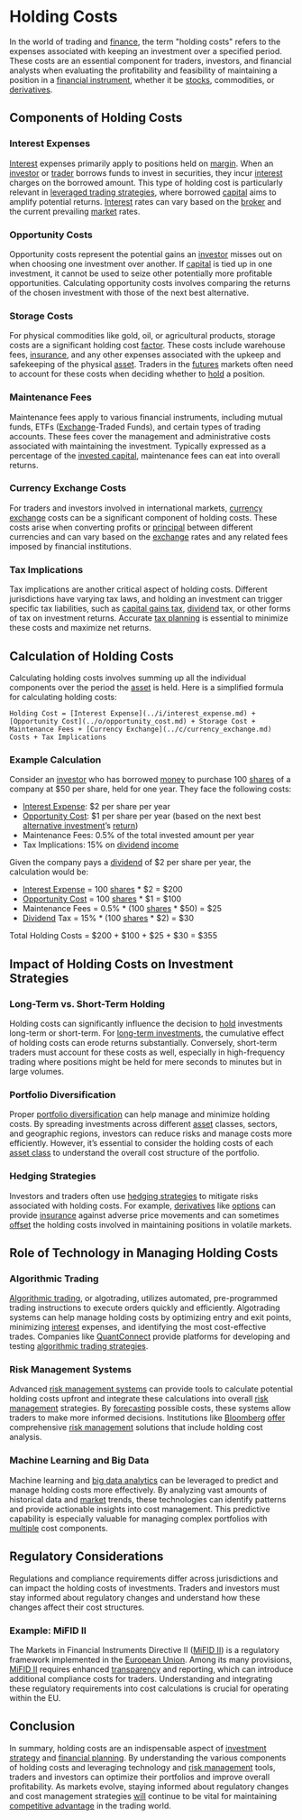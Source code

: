 # Holding Costs

In the world of trading and [finance](../f/finance.md), the term "holding costs" refers to the expenses associated with keeping an investment over a specified period. These costs are an essential component for traders, investors, and financial analysts when evaluating the profitability and feasibility of maintaining a position in a [financial instrument](../f/financial_instrument.md), whether it be [stocks](../s/stock.md), commodities, or [derivatives](../d/derivatives.md).

## Components of Holding Costs

### Interest Expenses

[Interest](../i/interest.md) expenses primarily apply to positions held on [margin](../m/margin.md). When an [investor](../i/investor.md) or [trader](../t/trader.md) borrows funds to invest in securities, they incur [interest](../i/interest.md) charges on the borrowed amount. This type of holding cost is particularly relevant in [leveraged trading strategies](../l/leveraged_trading_strategies.md), where borrowed [capital](../c/capital.md) aims to amplify potential returns. [Interest](../i/interest.md) rates can vary based on the [broker](../b/broker.md) and the current prevailing [market](../m/market.md) rates.

### Opportunity Costs

Opportunity costs represent the potential gains an [investor](../i/investor.md) misses out on when choosing one investment over another. If [capital](../c/capital.md) is tied up in one investment, it cannot be used to seize other potentially more profitable opportunities. Calculating opportunity costs involves comparing the returns of the chosen investment with those of the next best alternative.

### Storage Costs

For physical commodities like gold, oil, or agricultural products, storage costs are a significant holding cost [factor](../f/factor.md). These costs include warehouse fees, [insurance](../i/insurance.md), and any other expenses associated with the upkeep and safekeeping of the physical [asset](../a/asset.md). Traders in the [futures](../f/futures.md) markets often need to account for these costs when deciding whether to [hold](../h/hold.md) a position.

### Maintenance Fees

Maintenance fees apply to various financial instruments, including mutual funds, ETFs ([Exchange](../e/exchange.md)-Traded Funds), and certain types of trading accounts. These fees cover the management and administrative costs associated with maintaining the investment. Typically expressed as a percentage of the [invested capital](../i/invested_capital.md), maintenance fees can eat into overall returns.

### Currency Exchange Costs

For traders and investors involved in international markets, [currency exchange](../c/currency_exchange.md) costs can be a significant component of holding costs. These costs arise when converting profits or [principal](../p/principal.md) between different currencies and can vary based on the [exchange](../e/exchange.md) rates and any related fees imposed by financial institutions.

### Tax Implications

Tax implications are another critical aspect of holding costs. Different jurisdictions have varying tax laws, and holding an investment can trigger specific tax liabilities, such as [capital gains tax](../c/capital_gains_tax.md), [dividend](../d/dividend.md) tax, or other forms of tax on investment returns. Accurate [tax planning](../t/tax_planning.md) is essential to minimize these costs and maximize net returns.

## Calculation of Holding Costs

Calculating holding costs involves summing up all the individual components over the period the [asset](../a/asset.md) is held. Here is a simplified formula for calculating holding costs:

```
Holding Cost = [Interest Expense](../i/interest_expense.md) + [Opportunity Cost](../o/opportunity_cost.md) + Storage Cost + Maintenance Fees + [Currency Exchange](../c/currency_exchange.md) Costs + Tax Implications
```

### Example Calculation

Consider an [investor](../i/investor.md) who has borrowed [money](../m/money.md) to purchase 100 [shares](../s/shares.md) of a company at $50 per share, held for one year. They face the following costs:

- [Interest Expense](../i/interest_expense.md): $2 per share per year
- [Opportunity Cost](../o/opportunity_cost.md): $1 per share per year (based on the next best [alternative investment](../a/alternative_investment.md)’s [return](../r/return.md))
- Maintenance Fees: 0.5% of the total invested amount per year
- Tax Implications: 15% on [dividend](../d/dividend.md) [income](../i/income.md)

Given the company pays a [dividend](../d/dividend.md) of $2 per share per year, the calculation would be:

- [Interest Expense](../i/interest_expense.md) = 100 [shares](../s/shares.md) * $2 = $200
- [Opportunity Cost](../o/opportunity_cost.md) = 100 [shares](../s/shares.md) * $1 = $100
- Maintenance Fees = 0.5% * (100 [shares](../s/shares.md) * $50) = $25
- [Dividend](../d/dividend.md) Tax = 15% * (100 [shares](../s/shares.md) * $2) = $30

Total Holding Costs = $200 + $100 + $25 + $30 = $355

## Impact of Holding Costs on Investment Strategies

### Long-Term vs. Short-Term Holding

Holding costs can significantly influence the decision to [hold](../h/hold.md) investments long-term or short-term. For [long-term investments](../l/long-term_investments.md), the cumulative effect of holding costs can erode returns substantially. Conversely, short-term traders must account for these costs as well, especially in high-frequency trading where positions might be held for mere seconds to minutes but in large volumes.

### Portfolio Diversification

Proper [portfolio diversification](../p/portfolio_diversification.md) can help manage and minimize holding costs. By spreading investments across different [asset](../a/asset.md) classes, sectors, and geographic regions, investors can reduce risks and manage costs more efficiently. However, it’s essential to consider the holding costs of each [asset class](../a/asset_class.md) to understand the overall cost structure of the portfolio.

### Hedging Strategies

Investors and traders often use [hedging strategies](../h/hedging_strategies.md) to mitigate risks associated with holding costs. For example, [derivatives](../d/derivatives.md) like [options](../o/options.md) can provide [insurance](../i/insurance.md) against adverse price movements and can sometimes [offset](../o/offset.md) the holding costs involved in maintaining positions in volatile markets.

## Role of Technology in Managing Holding Costs

### Algorithmic Trading

[Algorithmic trading](../a/accountability.md), or algotrading, utilizes automated, pre-programmed trading instructions to execute orders quickly and efficiently. Algotrading systems can help manage holding costs by optimizing entry and exit points, minimizing [interest](../i/interest.md) expenses, and identifying the most cost-effective trades. Companies like [QuantConnect](https://www.quantconnect.com/) provide platforms for developing and testing [algorithmic trading strategies](../a/algorithmic_trading_strategies.md).

### Risk Management Systems

Advanced [risk management systems](../r/risk_management_systems.md) can provide tools to calculate potential holding costs upfront and integrate these calculations into overall [risk management](../r/risk_management.md) strategies. By [forecasting](../f/forecasting.md) possible costs, these systems allow traders to make more informed decisions. Institutions like [Bloomberg](https://www.bloomberg.com/professional/product/risk/) [offer](../o/offer.md) comprehensive [risk management](../r/risk_management.md) solutions that include holding cost analysis.

### Machine Learning and Big Data

Machine learning and [big data analytics](../b/big_data_analytics_in_trading.md) can be leveraged to predict and manage holding costs more effectively. By analyzing vast amounts of historical data and [market](../m/market.md) trends, these technologies can identify patterns and provide actionable insights into cost management. This predictive capability is especially valuable for managing complex portfolios with [multiple](../m/multiple.md) cost components.

## Regulatory Considerations

Regulations and compliance requirements differ across jurisdictions and can impact the holding costs of investments. Traders and investors must stay informed about regulatory changes and understand how these changes affect their cost structures.

### Example: MiFID II

The Markets in Financial Instruments Directive II ([MiFID II](../m/mifid_ii.md)) is a regulatory framework implemented in the [European Union](../e/european_union_(eu).md). Among its many provisions, [MiFID II](../m/mifid_ii.md) requires enhanced [transparency](../t/transparency.md) and reporting, which can introduce additional compliance costs for traders. Understanding and integrating these regulatory requirements into cost calculations is crucial for operating within the EU.

## Conclusion

In summary, holding costs are an indispensable aspect of [investment strategy](../i/investment_strategy.md) and [financial planning](../f/financial_planning.md). By understanding the various components of holding costs and leveraging technology and [risk management](../r/risk_management.md) tools, traders and investors can optimize their portfolios and improve overall profitability. As markets evolve, staying informed about regulatory changes and cost management strategies [will](../w/will.md) continue to be vital for maintaining [competitive advantage](../c/competitive_advantage.md) in the trading world.
